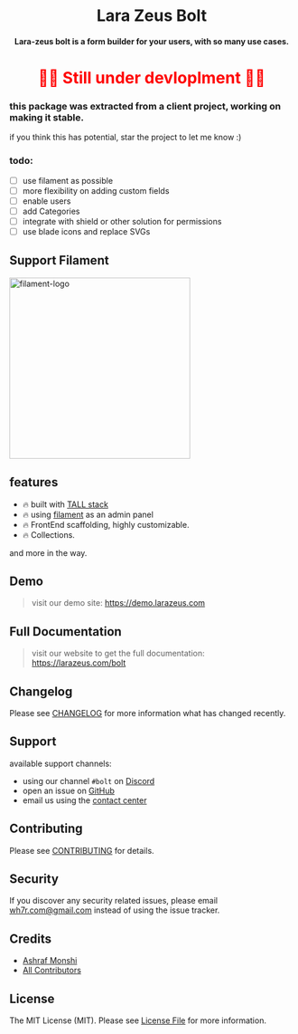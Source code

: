 <h1 align="center">Lara Zeus Bolt</h1>

<h4 align="center">Lara-zeus bolt is a form builder for your users, with so many use cases.</h3>

<h1 align="center" style="color: red">
🚧🚧 Still under devloplment 🚧🚧
</h1>

### this package was extracted from a client project, working on making it stable.
if you think this has potential, star the project to let me know :)

### todo:
- [ ] use filament as possible
- [ ] more flexibility on adding custom fields
- [ ] enable users
- [ ] add Categories
- [ ] integrate with shield or other solution for permissions
- [ ] use blade icons and replace SVGs

## Support Filament

<a href="https://github.com/sponsors/danharrin">
<img width="320" alt="filament-logo" src="https://filamentadmin.com/images/sponsor-banner.jpg">
</a>

## features
- 🔥 built with [TALL stack](https://tallstack.dev/)
- 🔥 using [filament](https://filamentadmin.com) as an admin panel
- 🔥 FrontEnd scaffolding, highly customizable.
- 🔥 Collections.

and more in the way.

## Demo

> visit our demo site: https://demo.larazeus.com


## Full Documentation

> visit our website to get the full documentation: https://larazeus.com/bolt

## Changelog

Please see [CHANGELOG](CHANGELOG.md) for more information what has changed recently.

## Support
available support channels:
* using our channel `#bolt` on [Discord](https://filamentphp.com/discord)
* open an issue on [GitHub](https://github.com/lara-zeus/bolt/issues)
* email us using the [contact center](https://atm-code.com/contact-us/lara-zeus)

## Contributing

Please see [CONTRIBUTING](CONTRIBUTING.md) for details.

## Security

If you discover any security related issues, please email wh7r.com@gmail.com instead of using the issue tracker.

## Credits

-   [Ashraf Monshi](https://github.com/atmonshi)
-   [All Contributors](../../contributors)

## License

The MIT License (MIT). Please see [License File](LICENSE.md) for more information.
